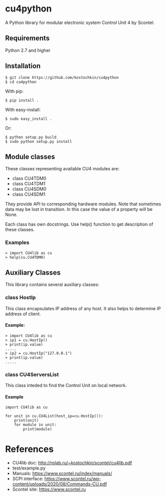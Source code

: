 # cu4python

A Python library for modular electronic system Control Unit 4 by Scontel.

## Requirements

Python 2.7 and higher

## Installation

    $ git clone https://github.com/kostochkin/cu4python
    $ cd cu4python

With pip:

    $ pip install .

With easy-install:

    $ sudo easy_install .

Or:

    $ python setup.py build
    $ sudo python setup.py install

## Module classes


These classes representing available CU4 modules are:

- class CU4TDM0
- class CU4TDM1
- class CU4SDM0
- class CU4SDM1

They provide API to corresponding hardware modules.
Note that sometimes data may be lost in transition. In this case the value of a property will be None.

Each class has own docstrings. Use help() function to get description of these classes.

### Examples

    > import CU4lib as cu
    > help(cu.CU4TDM0)

## Auxiliary Classes

This library contains several auxiliary classes:

### class HostIp

This class encapsulates IP address of any host. It also helps to determine IP address of client.

#### Example:

    > import CU4lib as cu
	> ip1 = cu.HostIp()
	> print(ip.value)
 	.....
	> ip2 = cu.HostIp("127.0.0.1")
	> print(ip.value)
	.....

### class CU4ServersList

This class inteded to find the Control Unit on local network.

#### Example

    import CU4lib as cu

    for unit in cu.CU4List(host_ip=cu.HostIp()):
        print(unit)
        for module in unit:
            print(module)

# References

* CU4lib doc: http://rplab.ru/~kostochkin/scontel/cu4lib.pdf
* test/example.py
* Manuals: https://www.scontel.ru/index/manuals/
* SCPI interface: https://www.scontel.ru/wp-content/uploads/2020/08/Commands-CU.pdf
* Scontel site: https://www.scontel.ru

